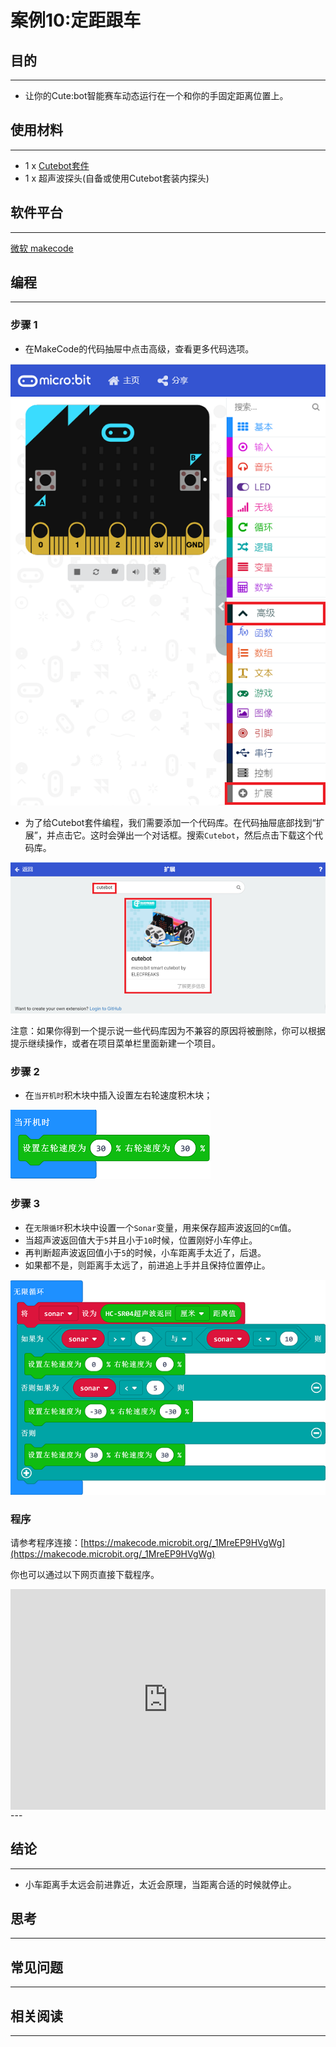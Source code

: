 # 案例10:定距跟车

## 目的
---
- 让你的Cute:bot智能赛车动态运行在一个和你的手固定距离位置上。

## 使用材料
---
- 1 x [Cutebot套件](https://www.elecfreaks.com/store/cute-bot.html)
- 1 x 超声波探头(自备或使用Cutebot套装内探头)

## 软件平台
---
[微软 makecode](https://makecode.microbit.org/#)

## 编程
---
### 步骤 1
- 在MakeCode的代码抽屉中点击高级，查看更多代码选项。

![](./images/cutebot-pk-1.png)

- 为了给Cutebot套件编程，我们需要添加一个代码库。在代码抽屉底部找到“扩展”，并点击它。这时会弹出一个对话框。搜索`Cutebot`，然后点击下载这个代码库。

![](./images/cutebot-pk-11.png)

注意：如果你得到一个提示说一些代码库因为不兼容的原因将被删除，你可以根据提示继续操作，或者在项目菜单栏里面新建一个项目。

### 步骤 2

- 在`当开机时`积木块中插入设置左右轮速度积木块；

![](./images/case_10_01.png)

### 步骤 3

- 在`无限循环`积木块中设置一个`Sonar`变量，用来保存超声波返回的`Cm`值。
- 当超声波返回值大于`5`并且小于`10`时候，位置刚好小车停止。
- 再判断超声波返回值小于`5`的时候，小车距离手太近了，后退。
- 如果都不是，则距离手太远了，前进追上手并且保持位置停止。

![](./images/case_10_02.png)


### 程序

请参考程序连接：[https://makecode.microbit.org/_1MreEP9HVgWg](https://makecode.microbit.org/_1MreEP9HVgWg)

你也可以通过以下网页直接下载程序。

<div style="position:relative;height:0;padding-bottom:70%;overflow:hidden;">
<iframe style="position:absolute;top:0;left:0;width:100%;height:100%;" src="https://makecode.microbit.org/#pub:https://makecode.microbit.org/_1MreEP9HVgWg" frameborder="0" sandbox="allow-popups allow-forms allow-scripts allow-same-origin">
</iframe>
</div>  
---

## 结论
---
- 小车距离手太远会前进靠近，太近会原理，当距离合适的时候就停止。

## 思考
---

## 常见问题
---
## 相关阅读  
---
